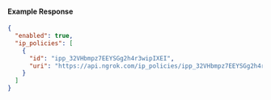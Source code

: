 <!-- Code generated for API Clients. DO NOT EDIT. -->

#### Example Response

```json
{
  "enabled": true,
  "ip_policies": [
    {
      "id": "ipp_32VHbmpz7EEYSGg2h4r3wipIXEI",
      "uri": "https://api.ngrok.com/ip_policies/ipp_32VHbmpz7EEYSGg2h4r3wipIXEI"
    }
  ]
}
```
